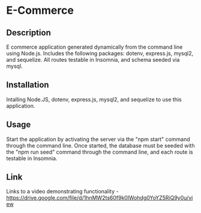 # E-Commerce




## Description 
E commerce application generated dynamically from the command line using Node.js. Includes the following packages: dotenv, express.js, mysql2, and sequelize. All routes testable in Insomnia, and schema seeded via mysql.


## Installation
Intalling Node.JS, dotenv, express.js, mysql2, and sequelize to use this application.

## Usage 
Start the application by activating the server via the "npm start" command through the command line. Once started, the database must be seeded with the "npm run seed" command through the command line, and each route is testable in Insomnia.

## Link
Links to a video demonstrating functionality - https://drive.google.com/file/d/1hnMW2ts60f9k0lWohdg0YoYZ5RiQ9y0u/view
